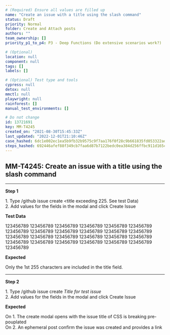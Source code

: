 ```yaml
---
# (Required) Ensure all values are filled up
name: "Create an issue with a title using the slash command"
status: Draft
priority: Normal
folder: Create and Attach posts
authors: ""
team_ownership: []
priority_p1_to_p4: P3 - Deep Functions (Do extensive scenarios work?)

# (Optional)
location: null
component: null
tags: []
labels: []

# (Optional) Test type and tools
cypress: null
detox: null
mmctl: null
playwright: null
rainforest: []
manual_test_environments: []

# Do not change
id: 13721691
key: MM-T4245
created_on: "2021-08-30T15:45:33Z"
last_updated: "2022-12-01T21:10:46Z"
case_hashed: 6dc1e002ec1ea5b9fb32b9575c9f7aa176f0f28c9b661835fd053322ad1db8f902dce5eb57b4ce9593fd87ecf0e5eb51
steps_hashed: 692446afef88f349cb7faa6d87b7122bedc0ea384d256ffbc911d165c3d1a0c6998e281758e2b6aaff51c8aea1c97c17
---
```


<!-- (Auto-generated) Based on frontmatter's "key" and "name" -->

## MM-T4245: Create an issue with a title using the slash command

---

**Step 1**

1\. Type /github issue create \<title exceeding 225. See test Data)\
2\. Add values for the fields in the modal and click Create Issue

**Test Data**

123456789 123456789 123456789 123456789 123456789 123456789 123456789 123456789 123456789 123456789 123456789 123456789 123456789 123456789 123456789 123456789 123456789 123456789 123456789 123456789 123456789 123456789 123456789 123456789 123456789

**Expected**

Only the 1st 255 characters are included in the title field.

---

**Step 2**

1\. Type /github issue create _Title for test issue_\
2\. Add values for the fields in the modal and click Create Issue

**Expected**

On 1. The create modal opens with the issue title of CSS is breaking pre-pouplated\
On 2. An ephemeral post confirm the issue was created and provides a link
